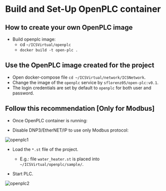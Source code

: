 # Build and Set-Up OpenPLC container

## How to create your own OpenPLC image  

- Build openplc image:
  - cd `~/ICSVirtual/openplc`
  - `docker build -t open-plc .`
  
## Use the OpenPLC image created for the project

- Open docker-compose file `cd ~/ICSVirtual/network/ICSNetwork`.
- Change the image of the `openplc` service by `sflorenz05/open-plc:v0.1`.
- The login credentials are set by default to `openplc` for both user and password.


## Follow this recommendation [Only for Modbus]

- Once OpenPLC container is running:
  
- Disable DNP3/EtherNET/IP to use only Modbus protocol:

![openplc1](https://user-images.githubusercontent.com/6643905/213804713-f33fb296-b494-46f0-8dc1-ad5874dadd69.png)

- Load the `*.st` file of the project.
  - E.g.: file `water_heater.st` is placed into `~/ICSVirtual/openplc/sample/`.
  
- Start PLC.

![openplc2](https://user-images.githubusercontent.com/6643905/213805040-80911d05-c443-4851-a7b8-ef86ff6cea5c.png)
